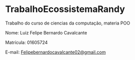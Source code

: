 # TrabalhoEcossistemaRandy



Trabalho do curso de ciencias da computação, materia POO


Nome: Luiz Felipe Bernardo Cavalcante


Matrícula: 01605724


E-mail: Felipebernardocavalcante02@gmail.com

